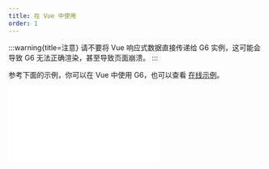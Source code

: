 ```yaml
---
title: 在 Vue 中使用
order: 1
---
```


:::warning{title=注意}
请不要将 Vue 响应式数据直接传递给 G6 实例，这可能会导致 G6 无法正确渲染，甚至导致页面崩溃。
:::

参考下面的示例，你可以在 Vue 中使用 G6，也可以查看 [在线示例](https://codesandbox.io/p/sandbox/g6-vue-xzf7pg)。

<embed src="@/common/vue-snippet"></embed>
